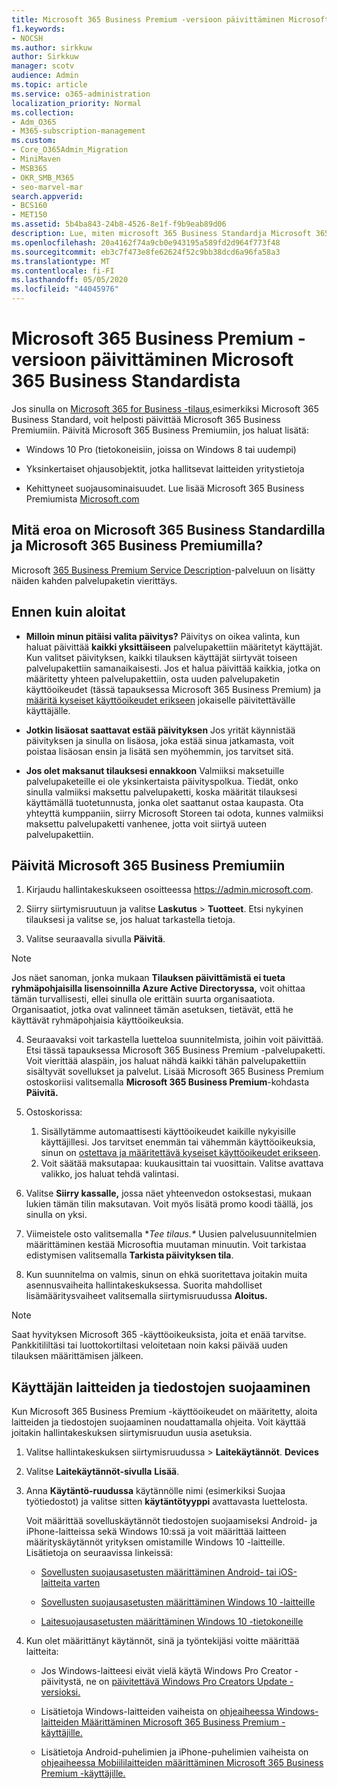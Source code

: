 ```yaml
---
title: Microsoft 365 Business Premium -versioon päivittäminen Microsoft 365 Business Standardista
f1.keywords:
- NOCSH
ms.author: sirkkuw
author: Sirkkuw
manager: scotv
audience: Admin
ms.topic: article
ms.service: o365-administration
localization_priority: Normal
ms.collection:
- Adm_O365
- M365-subscription-management
ms.custom:
- Core_O365Admin_Migration
- MiniMaven
- MSB365
- OKR_SMB_M365
- seo-marvel-mar
search.appverid:
- BCS160
- MET150
ms.assetid: 5b4ba843-24b8-4526-8e1f-f9b9eab89d06
description: Lue, miten microsoft 365 Business Standardja Microsoft 365 Business Premium ja miten voit päivittää Microsoft 365 Business Premiumiin.
ms.openlocfilehash: 20a4162f74a9cb0e943195a589fd2d964f773f48
ms.sourcegitcommit: eb3c7f473e8fe62624f52c9bb38dcd6a96fa58a3
ms.translationtype: MT
ms.contentlocale: fi-FI
ms.lasthandoff: 05/05/2020
ms.locfileid: "44045976"
---
```

# <a name="upgrade-to-microsoft-365-business-premium-from-microsoft-365-business-standard"></a>Microsoft 365 Business Premium -versioon päivittäminen Microsoft 365 Business Standardista

Jos sinulla on [Microsoft 365 for Business -tilaus,](https://products.office.com/compare-all-microsoft-office-products-4-column?activetab=tab:primaryr2)esimerkiksi Microsoft 365 Business Standard, voit helposti päivittää Microsoft 365 Business Premiumiin. Päivitä Microsoft 365 Business Premiumiin, jos haluat lisätä:

- Windows 10 Pro (tietokoneisiin, joissa on Windows 8 tai uudempi)

- Yksinkertaiset ohjausobjektit, jotka hallitsevat laitteiden yritystietoja

- Kehittyneet suojausominaisuudet.
Lue lisää Microsoft 365 Business Premiumista [Microsoft.com](https://www.microsoft.com/microsoft-365/business)

## <a name="whats-the-difference-between-microsoft-365-business-standard-and-microsoft-365-business-premium"></a>Mitä eroa on Microsoft 365 Business Standardilla ja Microsoft 365 Business Premiumilla?

Microsoft [365 Business Premium Service Description](https://docs.microsoft.com/office365/servicedescriptions/microsoft-365-service-descriptions/microsoft-365-business-service-description)-palveluun on lisätty näiden kahden palvelupaketin vierittäys. 

## <a name="before-you-get-started"></a>Ennen kuin aloitat

- **Milloin minun pitäisi valita päivitys?** Päivitys on oikea valinta, kun haluat päivittää **kaikki yksittäiseen** palvelupakettiin määritetyt käyttäjät. Kun valitset päivityksen, kaikki tilauksen käyttäjät siirtyvät toiseen palvelupakettiin samanaikaisesti. Jos et halua päivittää kaikkia, jotka on määritetty yhteen palvelupakettiin, osta uuden palvelupaketin käyttöoikeudet (tässä tapauksessa Microsoft 365 Business Premium) ja [määritä kyseiset käyttöoikeudet erikseen](../admin/manage/assign-licenses-to-users.md) jokaiselle päivitettävälle käyttäjälle.

- **Jotkin lisäosat saattavat estää päivityksen** Jos yrität käynnistää päivityksen ja sinulla on lisäosa, joka estää sinua jatkamasta, voit poistaa lisäosan ensin ja lisätä sen myöhemmin, jos tarvitset sitä.

- **Jos olet maksanut tilauksesi ennakkoon** Valmiiksi maksetuille palvelupaketeille ei ole yksinkertaista päivityspolkua. Tiedät, onko sinulla valmiiksi maksettu palvelupaketti, koska määrität tilauksesi käyttämällä tuotetunnusta, jonka olet saattanut ostaa kaupasta. Ota yhteyttä kumppaniin, siirry Microsoft Storeen tai odota, kunnes valmiiksi maksettu palvelupaketti vanhenee, jotta voit siirtyä uuteen palvelupakettiin.

## <a name="upgrade-to-microsoft-365-business-premium"></a>Päivitä Microsoft 365 Business Premiumiin

1. Kirjaudu hallintakeskukseen osoitteessa <a href="https://go.microsoft.com/fwlink/p/?linkid=837890" target="_blank">https://admin.microsoft.com</a>.

2. Siirry siirtymisruutuun ja valitse **Laskutus** \> **Tuotteet**. Etsi nykyinen tilauksesi ja valitse se, jos haluat tarkastella tietoja.

3. Valitse seuraavalla sivulla **Päivitä**.

  > [!NOTE]
  > Jos näet sanoman, jonka mukaan **Tilauksen päivittämistä ei tueta ryhmäpohjaisilla lisensoinnilla Azure Active Directoryssa,** voit ohittaa tämän turvallisesti, ellei sinulla ole erittäin suurta organisaatiota. Organisaatiot, jotka ovat valinneet tämän asetuksen, tietävät, että he käyttävät ryhmäpohjaisia käyttöoikeuksia.

4. Seuraavaksi voit tarkastella luetteloa suunnitelmista, joihin voit päivittää. Etsi tässä tapauksessa Microsoft 365 Business Premium -palvelupaketti. Voit vierittää alaspäin, jos haluat nähdä kaikki tähän palvelupakettiin sisältyvät sovellukset ja palvelut. Lisää Microsoft 365 Business Premium ostoskoriisi valitsemalla **Microsoft 365 Business Premium**-kohdasta **Päivitä.**

5. Ostoskorissa:

    1. Sisällytämme automaattisesti käyttöoikeudet kaikille nykyisille käyttäjillesi. Jos tarvitset enemmän tai vähemmän käyttöoikeuksia, sinun on [ostettava ja määritettävä kyseiset käyttöoikeudet erikseen](../admin/manage/assign-licenses-to-users.md).  
    2. Voit säätää maksutapaa: kuukausittain tai vuosittain. Valitse avattava valikko, jos haluat tehdä valintasi.

6. Valitse **Siirry kassalle,** jossa näet yhteenvedon ostoksestasi, mukaan lukien tämän tilin maksutavan. Voit myös lisätä promo koodi täällä, jos sinulla on yksi.

7. Viimeistele osto valitsemalla **Tee tilaus.\**
Uusien palvelusuunnitelmien määrittäminen kestää Microsoftia muutaman minuutin. Voit tarkistaa edistymisen valitsemalla **Tarkista päivityksen tila**.

8. Kun suunnitelma on valmis, sinun on ehkä suoritettava joitakin muita asennusvaiheita hallintakeskuksessa. Suorita mahdolliset lisämääritysvaiheet valitsemalla siirtymisruudussa **Aloitus.**

> [!NOTE]
> Saat hyvityksen Microsoft 365 -käyttöoikeuksista, joita et enää tarvitse. Pankkitililtäsi tai luottokortiltasi veloitetaan noin kaksi päivää uuden tilauksen määrittämisen jälkeen.
  
## <a name="protect-user-devices-and-files"></a>Käyttäjän laitteiden ja tiedostojen suojaaminen

Kun Microsoft 365 Business Premium -käyttöoikeudet on määritetty, aloita laitteiden ja tiedostojen suojaaminen noudattamalla ohjeita. Voit käyttää joitakin hallintakeskuksen siirtymisruudun uusia asetuksia.
  
1. Valitse hallintakeskuksen siirtymisruudussa \> **Laitekäytännöt**. **Devices**

2. Valitse **Laitekäytännöt-sivulla** **Lisää**.

3. Anna **Käytäntö-ruudussa** käytännölle nimi (esimerkiksi Suojaa työtiedostot) ja valitse sitten **käytäntötyyppi** avattavasta luettelosta.

    Voit määrittää sovelluskäytännöt tiedostojen suojaamiseksi Android- ja iPhone-laitteissa sekä Windows 10:ssä ja voit määrittää laitteen määrityskäytännöt yrityksen omistamille Windows 10 -laitteille. Lisätietoja on seuraavissa linkeissä:

    - [Sovellusten suojausasetusten määrittäminen Android- tai iOS-laitteita varten](app-protection-settings-for-android-and-ios.md)

    - [Sovellusten suojausasetusten määrittäminen Windows 10 -laitteille](protection-settings-for-windows-10-devices.md)

    - [Laitesuojausasetusten määrittäminen Windows 10 -tietokoneille](protection-settings-for-windows-10-pcs.md)

4. Kun olet määrittänyt käytännöt, sinä ja työntekijäsi voitte määrittää laitteita:

    - Jos Windows-laitteesi eivät vielä käytä Windows Pro Creator -päivitystä, ne on [päivitettävä Windows Pro Creators Update -versioksi.](upgrade-to-windows-pro-creators-update.md)

    - Lisätietoja Windows-laitteiden vaiheista on [ohjeaiheessa Windows-laitteiden Määrittäminen Microsoft 365 Business Premium -käyttäjille.](set-up-windows-devices.md)

    - Lisätietoja Android-puhelimien ja iPhone-puhelimien vaiheista on [ohjeaiheessa Mobiililaitteiden määrittäminen Microsoft 365 Business Premium -käyttäjille.](set-up-mobile-devices.md)